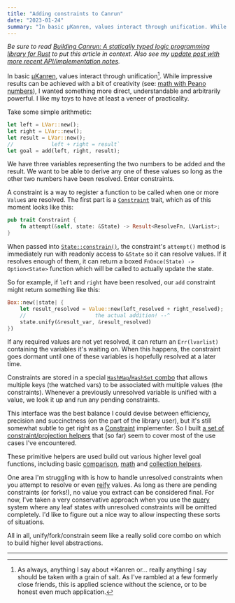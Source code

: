 ```yaml
---
title: "Adding constraints to Canrun"
date: "2023-01-24"
summary: "In basic μKanren, values interact through unification. While impressive results can be achieved with a bit of creativity (see: math with Peano numbers), I wanted something more direct, understandable and arbitrarily powerful. I like my toys to have at least a veneer of practicality."
---
```


_Be sure to read [Building Canrun: A statically typed logic programming library for Rust](/building-canrun-part-1) to put this article in context. Also see my [update post with more recent API/implementation notes](/simplifying-a-toy-logic-programming-library)._

In basic [μKanren](http://webyrd.net/scheme-2013/papers/HemannMuKanren2013.pdf), values interact through unification[^interpretation]. While impressive results can be achieved with a bit of creativity (see: [math with Peano numbers](https://codon.com/hello-declarative-world#numbers)), I wanted something more direct, understandable and arbitrarily powerful. I like my toys to have at least a veneer of practicality.

<!-- more -->

Take some simple arithmetic:

```rust
let left = LVar::new();
let right = LVar::new();
let result = LVar::new();
//            left + right = result`
let goal = add(left, right, result);
```

We have three variables representing the two numbers to be added and the result. We want to be able to derive any one of these values so long as the other two numbers have been resolved. Enter constraints.

A constraint is a way to register a function to be called when one or more `Value`s are resolved. The first part is a [`Constraint`](https://docs.rs/canrun/latest/canrun/core/constraints/trait.Constraint.html) trait, which as of this moment looks like this:

```rust
pub trait Constraint {
    fn attempt(&self, state: &State) -> Result<ResolveFn, LVarList>;
}
```

When passed into [`State::constrain()`](https://docs.rs/canrun/latest/canrun/core/struct.State.html#method.constrain), the constraint's `attempt()` method is immediately run with readonly access to `&State` so it can resolve values. If it resolves enough of them, it can return a boxed `FnOnce(State) -> Option<State>` function which will be called to actually update the state.

So for example, if `left` and `right` have been resolved, our `add` constraint might return something like this:

```rust
Box::new(|state| {
	let result_resolved = Value::new(left_resolved + right_resolved);
	//                      the actual addition! --^
	state.unify(&result_var, &result_resolved)
})
```

If any required values are not yet resolved, it can return an `Err(lvarlist)` containing the variables it's waiting on. When this happens, the constraint goes dormant until one of these variables is hopefully resolved at a later time.

Constraints are stored in a special [`HashMap`/`HashSet` combo](https://github.com/tgecho/canrun_rs/blob/main/canrun/src/core/mkmvmap.rs) that allows multiple keys (the watched vars) to be associated with multiple values (the constraints). Whenever a previously unresolved variable is unified with a value, we look it up and run any pending constraints.

This interface was the best balance I could devise between efficiency, precision and succinctness (on the part of the library user), but it's still somewhat subtle to get right as a [Constraint](https://docs.rs/canrun/latest/canrun/core/constraints/trait.Constraint.html) implementer. So I built [a set of constraint/projection helpers](https://docs.rs/canrun/latest/canrun/goals/project/index.html) that (so far) seem to cover most of the use cases I've encountered.

These primitive helpers are used build out various higher level goal functions, including basic [comparison](https://docs.rs/canrun/latest/canrun/goals/cmp/index.html), [math](https://docs.rs/canrun/latest/canrun/goals/ops/index.html) and [collection helpers](https://docs.rs/canrun/latest/canrun/collections/index.html).

One area I'm struggling with is how to handle unresolved constraints when you attempt to resolve or even [reify](https://docs.rs/canrun/latest/canrun/core/trait.Reify.html) values. As long as there are pending constraints (or forks!), no value you extract can be considered final. For now, I've taken a very conservative approach when you use the [query](https://docs.rs/canrun/latest/canrun/core/trait.Query.html) system where any leaf states with unresolved constraints will be omitted completely. I'd like to figure out a nice way to allow inspecting these sorts of situations.

All in all, unify/fork/constrain seem like a really solid core combo on which to build higher level abstractions.

---

[^interpretation]: As always, anything I say about \*Kanren or... really anything I say should be taken with a grain of salt. As I've rambled at a few formerly close friends, this is applied science without the science, or to be honest even much application.
